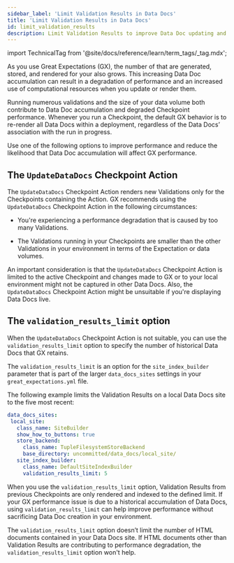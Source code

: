 ```yaml
---
sidebar_label: 'Limit Validation Results in Data Docs'
title: 'Limit Validation Results in Data Docs'
id: limit_validation_results
description: Limit Validation Results to improve Data Doc updating and rendering performance.
---
```


import TechnicalTag from '@site/docs/reference/learn/term_tags/_tag.mdx';

As you use Great Expectations (GX), the number of <TechnicalTag tag="validation_result" text="Validation Results"/> that are generated, stored, and rendered for your <TechnicalTag tag="data_docs" text="Data Docs"/> also grows. This increasing Data Doc accumulation can result in a degradation of performance and an increased use of computational resources when you update or render them. 

Running numerous validations and the size of your data volume both contribute to Data Doc accumulation and degraded Checkpoint performance. Whenever you run a Checkpoint, the default GX behavior is to re-render all Data Docs within a deployment, regardless of the Data Docs’ association with the run in progress.

Use one of the following options to improve performance and reduce the likelihood that Data Doc accumulation will affect GX performance.

## The `UpdateDataDocs` Checkpoint Action

The `UpdateDataDocs` Checkpoint Action renders new Validations only for the Checkpoints containing the Action. GX recommends using the `UpdateDataDocs` Checkpoint Action in the following circumstances:

- You're experiencing a performance degradation that is caused by too many Validations.

- The Validations running in your Checkpoints are smaller than the other Validations in your environment in terms of the Expectation or data volumes.

An important consideration is that the `UpdateDataDocs` Checkpoint Action is limited to the active Checkpoint and changes made to GX or to your local environment might not be captured in other Data Docs. Also, the `UpdateDataDocs` Checkpoint Action might be unsuitable if you're displaying Data Docs live.

## The `validation_results_limit` option

When the `UpdateDataDocs` Checkpoint Action is not suitable, you can use the `validation_results_limit` option to specify the number of historical Data Docs that GX retains. 

The `validation_results_limit` is an option for the `site_index_builder` parameter that is part of the larger `data_docs_sites` settings in your `great_expectations.yml` file. 

The following example limits the Validation Results on a local Data Docs site to the five most recent:

```yaml
data_docs_sites:
 local_site:
   class_name: SiteBuilder
   show_how_to_buttons: true
   store_backend:
     class_name: TupleFilesystemStoreBackend
     base_directory: uncommitted/data_docs/local_site/
   site_index_builder:
     class_name: DefaultSiteIndexBuilder
     validation_results_limit: 5
```

When you use the `validation_results_limit` option, Validation Results from previous Checkpoints are only rendered and indexed to the defined limit. If your GX performance issue is due to a historical accumulation of Data Docs, using `validation_results_limit` can help improve performance without sacrificing Data Doc creation in your environment.

The `validation_results_limit` option doesn’t limit the number of HTML documents contained in your Data Docs site. If HTML documents other than Validation Results are contributing to performance degradation, the `validation_results_limit` option won't help.
